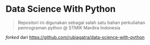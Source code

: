 # Data Science With Python
> Repositori ini digunakan sebagai salah satu bahan perkuliahan pemrograman python @ STMIK Mardira Indonesia

_forked_ dari https://github.com/rubiagatra/data-science-with-python
